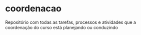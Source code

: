 # coordenacao
Repositório com todas as tarefas, processos e atividades que a coordenação do curso está planejando ou conduzindo

